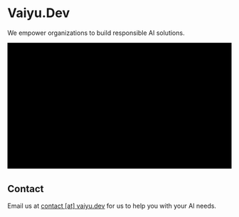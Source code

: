 # Vaiyu.Dev

We empower organizations to build responsible AI solutions.

![Vaiyu.Dev](./intro.gif)


## Contact

Email us at [contact [at] vaiyu.dev](mailto:contact@vaiyu.dev) for us to help you with your AI needs.

